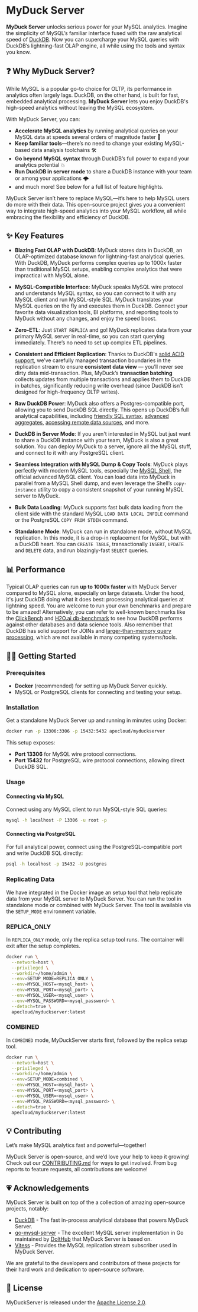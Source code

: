 # MyDuck Server

**MyDuck Server** unlocks serious power for your MySQL analytics. Imagine the simplicity of MySQL’s familiar interface fused with the raw analytical speed of [DuckDB](https://duckdb.org/). Now you can supercharge your MySQL queries with DuckDB’s lightning-fast OLAP engine, all while using the tools and syntax you know.

## ❓ Why MyDuck Server?

While MySQL is a popular go-to choice for OLTP, its performance in analytics often largely lags. DuckDB, on the other hand, is built for fast, embedded analytical processing. **MyDuck Server** lets you enjoy DuckDB's high-speed analytics without leaving the MySQL ecosystem.

With MyDuck Server, you can:

- **Accelerate MySQL analytics** by running analytical queries on your MySQL data at speeds several orders of magnitude faster 🚀
- **Keep familiar tools**—there’s no need to change your existing MySQL-based data analysis toolchains 🛠️
- **Go beyond MySQL syntax** through DuckDB’s full power to expand your analytics potential 💥
- **Run DuckDB in server mode** to share a DuckDB instance with your team or among your applications 🌩️
- and much more! See below for a full list of feature highlights.

MyDuck Server isn’t here to replace MySQL—it’s here to help MySQL users do more with their data. This open-source project gives you a convenient way to integrate high-speed analytics into your MySQL workflow, all while embracing the flexibility and efficiency of DuckDB.

## ✨ Key Features

- **Blazing Fast OLAP with DuckDB**: MyDuck stores data in DuckDB, an OLAP-optimized database known for lightning-fast analytical queries. With DuckDB, MyDuck performs complex queries up to 1000x faster than traditional MySQL setups, enabling complex analytics that were impractical with MySQL alone.

- **MySQL-Compatible Interface**: MyDuck speaks MySQL wire protocol and understands MySQL syntax, so you can connect to it with any MySQL client and run MySQL-style SQL. MyDuck translates your MySQL queries on the fly and executes them in DuckDB. Connect your favorite data visualization tools, BI platforms, and reporting tools to MyDuck without any changes, and enjoy the speed boost.

- **Zero-ETL**: Just `START REPLICA` and go! MyDuck replicates data from your primary MySQL server in real-time, so you can start querying immediately. There’s no need to set up complex ETL pipelines.

- **Consistent and Efficient Replication**: Thanks to DuckDB's [solid ACID support](https://duckdb.org/2024/09/25/changing-data-with-confidence-and-acid.html), we’ve carefully managed transaction boundaries in the replication stream to ensure **consistent data view** — you’ll never see dirty data mid-transaction. Plus, MyDuck’s **transaction batching** collects updates from multiple transactions and applies them to DuckDB in batches, significantly reducing write overhead (since DuckDB isn’t designed for high-frequency OLTP writes).

- **Raw DuckDB Power**: MyDuck also offers a Postgres-compatible port, allowing you to send DuckDB SQL directly. This opens up DuckDB’s full analytical capabilities, including [friendly SQL syntax](https://duckdb.org/docs/sql/dialect/friendly_sql.html), [advanced aggregates](https://duckdb.org/docs/sql/functions/aggregates), [accessing remote data sources](https://duckdb.org/docs/extensions/httpfs/s3api.html#reading), and more. 

- **DuckDB in Server Mode**: If you aren't interested in MySQL but just want to share a DuckDB instance with your team, MyDuck is also a great solution. You can deploy MyDuck to a server, ignore all the MySQL stuff, and connect to it with any PostgreSQL client.

- **Seamless Integration with MySQL Dump & Copy Tools**: MyDuck plays perfectly with modern MySQL tools, especially the [MySQL Shell](https://dev.mysql.com/doc/mysql-shell/en/), the official advanced MySQL client. You can load data into MyDuck in parallel from a MySQL Shell dump, and even leverage the Shell’s `copy-instance` utility to copy a consistent snapshot of your running MySQL server to MyDuck.

- **Bulk Data Loading**: MyDuck supports fast bulk data loading from the client side with the standard MySQL `LOAD DATA LOCAL INFILE` command or the  PostgreSQL `COPY FROM STDIN` command.

- **Standalone Mode**: MyDuck can run in standalone mode, without MySQL replication. In this mode, it is a drop-in replacement for MySQL, but with a DuckDB heart. You can `CREATE TABLE`, transactionally `INSERT`, `UPDATE` and `DELETE` data, and run blazingly-fast `SELECT` queries.

## 📊 Performance

Typical OLAP queries can run **up to 1000x faster** with MyDuck Server compared to MySQL alone, especially on large datasets. Under the hood, it's just DuckDB doing what it does best: processing analytical queries at lightning speed. You are welcome to run your own benchmarks and prepare to be amazed! Alternatively, you can refer to well-known benchmarks like the [ClickBench](https://benchmark.clickhouse.com/) and [H2O.ai db-benchmark](https://duckdblabs.github.io/db-benchmark/) to see how DuckDB performs against other databases and data science tools. Also remember that DuckDB has solid support for JOINs and [larger-than-memory query processing](https://duckdb.org/2024/07/09/memory-management.html), which are not available in many competing systems/tools.


## 🏃‍♂️ Getting Started

### Prerequisites

- **Docker** (recommended) for setting up MyDuck Server quickly.
- MySQL or PostgreSQL clients for connecting and testing your setup.

### Installation

Get a standalone MyDuck Server up and running in minutes using Docker:

```bash
docker run -p 13306:3306 -p 15432:5432 apecloud/myduckserver
```

This setup exposes:

- **Port 13306** for MySQL wire protocol connections.
- **Port 15432** for PostgreSQL wire protocol connections, allowing direct DuckDB SQL.

### Usage

#### Connecting via MySQL

Connect using any MySQL client to run MySQL-style SQL queries:

```bash
mysql -h localhost -P 13306 -u root -p
```

#### Connecting via PostgreSQL

For full analytical power, connect using the PostgreSQL-compatible port and write DuckDB SQL directly:

```bash
psql -h localhost -p 15432 -U postgres
```

### Replicating Data

We have integrated in the Docker image an setup tool that help replicate data from your MySQL server to MyDuck Server. You can run the tool in standalone mode or combined with MyDuck Server. The tool is available via the `SETUP_MODE` environment variable.

### REPLICA_ONLY

In `REPLICA_ONLY` mode, only the replica setup tool runs. The container will exit after the setup completes.

```bash
docker run \
  --network=host \
  --privileged \
  --workdir=/home/admin \
  --env=SETUP_MODE=REPLICA_ONLY \
  --env=MYSQL_HOST=<mysql_host> \
  --env=MYSQL_PORT=<mysql_port> \
  --env=MYSQL_USER=<mysql_user> \
  --env=MYSQL_PASSWORD=<mysql_password> \
  --detach=true \
  apecloud/myduckserver:latest
```

### COMBINED

In `COMBINED` mode, MyDuckServer starts first, followed by the replica setup tool.

```bash
docker run \
  --network=host \
  --privileged \
  --workdir=/home/admin \
  --env=SETUP_MODE=combined \
  --env=MYSQL_HOST=<mysql_host> \
  --env=MYSQL_PORT=<mysql_port> \
  --env=MYSQL_USER=<mysql_user> \
  --env=MYSQL_PASSWORD=<mysql_password> \
  --detach=true \
  apecloud/myduckserver:latest
```


## 💡 Contributing

Let’s make MySQL analytics fast and powerful—together!

MyDuck Server is open-source, and we’d love your help to keep it growing! Check out our [CONTRIBUTING.md](CONTRIBUTING.md) for ways to get involved. From bug reports to feature requests, all contributions are welcome!

## 💗 Acknowledgements

MyDuck Server is built on top of the a collection of amazing open-source projects, notably:
- [DuckDB](https://duckdb.org/) - The fast in-process analytical database that powers MyDuck Server.
- [go-mysql-server](https://github.com/dolthub/go-mysql-server) - The excellent MySQL server implementation in Go maintained by [DoltHub](https://www.dolthub.com/team) that MyDuck Server is based on.
- [Vitess](https://vitess.io/) - Provides the MySQL replication stream subscriber used in MyDuck Server.

We are grateful to the developers and contributors of these projects for their hard work and dedication to open-source software.

## 📝 License

MyDuckServer is released under the [Apache License 2.0](LICENSE). 
